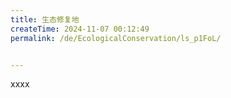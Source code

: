```yaml
---
title: 生态修复地
createTime: 2024-11-07 00:12:49
permalink: /de/EcologicalConservation/ls_p1FoL/


---
```


xxxx